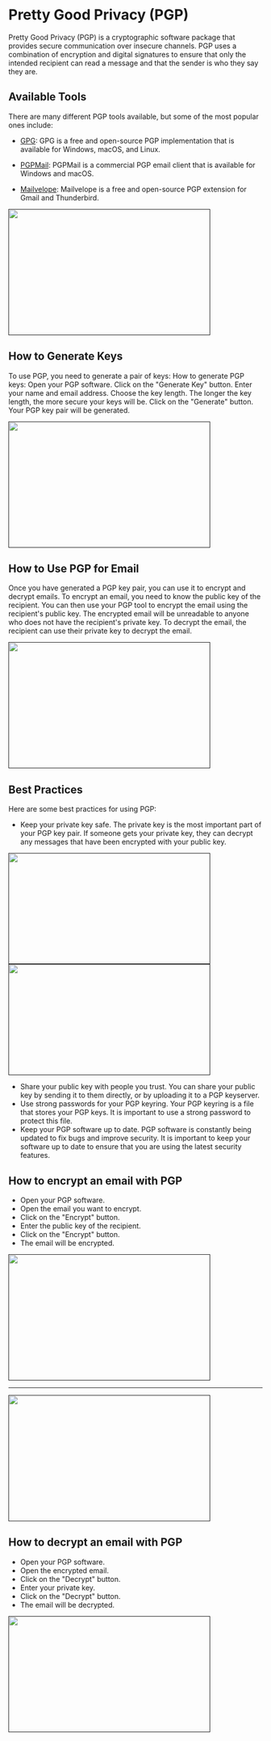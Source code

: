 # Pretty Good Privacy (PGP)

Pretty Good Privacy (PGP) is a cryptographic software package that provides secure communication over insecure channels. PGP uses a combination of encryption and digital signatures to ensure that only the intended recipient can read a message and that the sender is who they say they are.

## Available Tools
There are many different PGP tools available, but some of the most popular ones include:

* [GPG](https://gpgtools.org/): GPG is a free and open-source PGP implementation that is available for Windows, macOS, and Linux.



* [PGPMail](https://www.openpgp.org/software/): PGPMail is a commercial PGP email client that is available for Windows and macOS. 




* [Mailvelope](https://www.comparitech.com/blog/information-security/pgp-encryption-gmail/): Mailvelope is a free and open-source PGP extension for Gmail and Thunderbird.


<a href="">
    <img src="https://github.com/ZecHub/zechub/assets/81990132/44984a75-800a-4f7a-94a5-88827e39b431" alt="" width="400" height="250"/>
</a>



## How to Generate Keys

To use PGP, you need to generate a pair of keys: How to generate PGP keys: 
Open your PGP software.
Click on the "Generate Key" button.
Enter your name and email address.
Choose the key length. The longer the key length, the more secure your keys will be.
Click on the "Generate" button.
Your PGP key pair will be generated.

<a href="">
    <img src="https://github.com/ZecHub/zechub/assets/81990132/15721ce1-0a77-4ebe-87f4-33e1455f2a40" alt="" width="400" height="250"/>
</a>



## How to Use PGP for Email
Once you have generated a PGP key pair, you can use it to encrypt and decrypt emails. To encrypt an email, you need to know the public key of the recipient. You can then use your PGP tool to encrypt the email using the recipient's public key.
The encrypted email will be unreadable to anyone who does not have the recipient's private key. To decrypt the email, the recipient can use their private key to decrypt the email. 


<a href="">
    <img src="https://github.com/ZecHub/zechub/assets/81990132/dafb761d-f399-40c9-9323-526ba3bd0bc4" alt="" width="400" height="250"/>
</a>



## Best Practices
Here are some best practices for using PGP:

* Keep your private key safe. The private key is the most important part of your PGP key pair. If someone gets your private key, they can decrypt any messages that have been encrypted with your public key.


<a href="">
    <img src="https://github.com/ZecHub/zechub/assets/81990132/39a6fae4-a9a1-4061-a97c-4a9b975f6383" alt="" width="400" height="220"/>
</a>



<a href="">
    <img src="https://github.com/ZecHub/zechub/assets/81990132/6c15d6bb-556b-4ff5-b647-3363c8cbb8fd" alt="" width="400" height="220"/>
</a>


* Share your public key with people you trust. You can share your public key by sending it to them directly, or by uploading it to a PGP keyserver. 
* Use strong passwords for your PGP keyring. Your PGP keyring is a file that stores your PGP keys. It is important to use a strong password to protect this file.
* Keep your PGP software up to date. PGP software is constantly being updated to fix bugs and improve security. It is important to keep your software up to date to ensure that you are using the latest security features.

  
## How to encrypt an email with PGP

* Open your PGP software.
* Open the email you want to encrypt.
* Click on the "Encrypt" button.
* Enter the public key of the recipient.
* Click on the "Encrypt" button.
* The email will be encrypted.

<a href="">
    <img src="https://github.com/ZecHub/zechub/assets/81990132/a06cd9da-8bc8-45e0-ae2b-83e45aa8163e" alt="" width="400" height=250"/>
</a>

____

<a href="">
    <img src="https://github.com/ZecHub/zechub/assets/81990132/da1499e9-fc87-46b2-93ed-28d43cf1fd86" alt="" width="400" height="250"/>
</a>



## How to decrypt an email with PGP

* Open your PGP software.
* Open the encrypted email.
* Click on the "Decrypt" button.
* Enter your private key.
* Click on the "Decrypt" button.
* The email will be decrypted.


<a href="">
    <img src="https://github.com/ZecHub/zechub/assets/81990132/beae714c-020f-4c1e-aa4f-3dd9430670cc" alt="" width="400" height="230"/>
</a>



